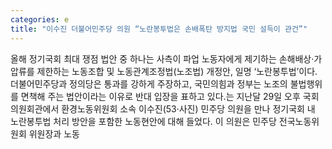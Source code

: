 ```yaml
---
categories: e
title: "이수진 더불어민주당 의원 “노란봉투법은 손배폭탄 방지법 국민 설득이 관건”"
---
```

올해 정기국회 최대 쟁점 법안 중 하나는 사측이 파업 노동자에게 제기하는 손해배상·가압류를 제한하는 노동조합 및 노동관계조정법(노조법) 개정안, 일명 ‘노란봉투법’이다. 더불어민주당과 정의당은 통과를 강하게 주장하고, 국민의힘과 정부는 노조의 불법행위를 면책해 주는 법안이라는 이유로 반대 입장을 표하고 있다.는 지난달 29일 오후 국회 의원회관에서 환경노동위원회 소속 이수진(53·사진) 민주당 의원을 만나 정기국회 내 노란봉투법 처리 방안을 포함한 노동현안에 대해 들었다. 이 의원은 민주당 전국노동위원회 위원장과 노동